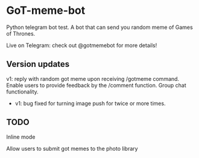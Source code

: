 # GoT-meme-bot
Python telegram bot test. A bot that can send you random meme of Games of Thrones.

Live on Telegram: check out @gotmemebot for more details!

## Version updates

v1: reply with random got meme upon receiving /gotmeme command. Enable users to provide feedback by the /comment function. 
Group chat functionality.

* v1: bug fixed for turning image push for twice or more times.

## TODO

Inline mode

Allow users to submit got memes to the photo library

